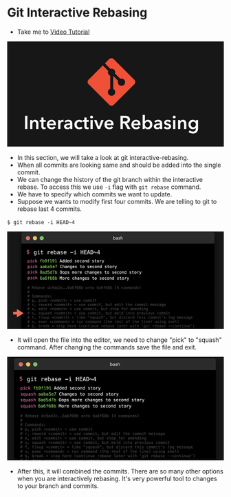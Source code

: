 # Git Interactive Rebasing
  - Take me to [Video Tutorial](https://kodekloud.com/courses/1085975/lectures/23244813)

![x1](../../images/x1.PNG)


- In this section, we will take a look at git interactive-rebasing.
- When all commits are looking same and should be added into the single commit.
- We can change the history of the git branch within the interactive rebase. To access this we use `-i` flag with `git rebase` command.
- We have to specify which commits we want to update.
- Suppose we wants to modify first four commits. We are telling to git to rebase last 4 commits.

```
$ git rebase -i HEAD~4

```
![x2](../../images/x2.PNG)


- It will open the file into the editor, we need to change "pick" to "squash" command. After changing the commands save the file and exit.

![x3](../../images/x3.PNG)

- After this, it will combined the commits. There are so many other options when you are interactively rebasing. It's very powerful tool to changes to your branch and commits.
